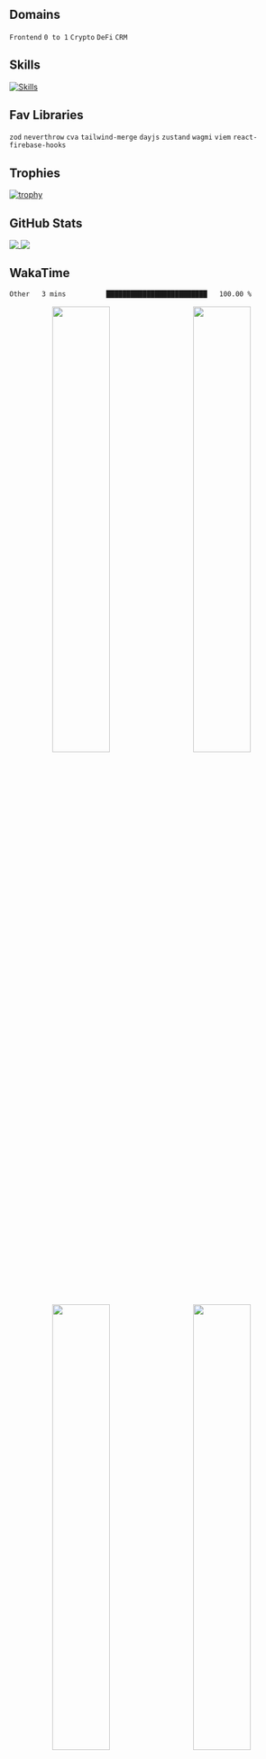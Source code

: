 ## Domains
`Frontend` `0 to 1` `Crypto` `DeFi` `CRM`

## Skills

[![Skills](https://skillicons.dev/icons?i=ts,nextjs,react,tailwind,graphql,vercel,firebase,sentry,webstorm)](https://skillicons.dev)

## Fav Libraries
`zod` `neverthrow` `cva` `tailwind-merge` `dayjs` `zustand` `wagmi` `viem` `react-firebase-hooks`

## Trophies

[![trophy](https://github-profile-trophy.vercel.app/?username=o3osatoshi&theme=gitdimmed)](https://github.com/ryo-ma/github-profile-trophy)

## GitHub Stats

<a href="https://github.com/anuraghazra/github-readme-stats">
  <img align="top" src="https://github-readme-stats-rho-blond-52.vercel.app/api?username=o3osatoshi&theme=apprentice&show_icons=true" />
</a>
<a href="https://github.com/anuraghazra/convoychat">
  <img align="top" src="https://github-readme-stats-rho-blond-52.vercel.app/api/top-langs?username=o3osatoshi&theme=apprentice&hide=ruby,scss,shell" />
</a>

## WakaTime

<!--START_SECTION:waka-->

```txt
Other   3 mins          █████████████████████████   100.00 %
```

<!--END_SECTION:waka-->

<p align="center">
  <img src="https://wakatime.com/share/@o3osatoshi/cb0d483f-6703-43ed-956b-1ffaae02c1a5.svg" width="45%" style="display: inline-block; margin-right: 2%;">
  <img src="https://wakatime.com/share/@o3osatoshi/8b66bd2a-9221-4704-bef2-660a0034aa2a.svg" width="45%" style="display: inline-block; margin-left: 2%;">
</p>

<p align="center">
  <img src="https://wakatime.com/share/@o3osatoshi/c85d66c0-fa13-4b74-9e18-8a2855e48fd0.svg" width="45%" style="display: inline-block; margin-right: 2%;">
  <img src="https://wakatime.com/share/@o3osatoshi/f8f850a0-f9b9-4337-8d79-16af844942e8.svg" width="45%" style="display: inline-block; margin-left: 2%;">
</p>
